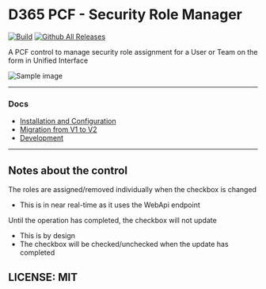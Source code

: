 # D365 PCF - Security Role Manager

[![Build](https://github.com/cathalnoonan/d365-pcf-securityrolemanager/actions/workflows/BUILD.yml/badge.svg)](https://github.com/cathalnoonan/d365-pcf-securityrolemanager/actions/workflows/BUILD.yml)
[![Github All Releases](https://img.shields.io/github/downloads/cathalnoonan/d365-pcf-securityrolemanager/total.svg)]()

A PCF control to manage security role assignment for a User or Team on the form in Unified Interface

![Sample image](./docs/res/sample.gif)

---

### Docs
- [Installation and Configuration](docs/installation-and-configuration.md)
- [Migration from V1 to V2](docs/migration-v1-v2.md)
- [Development](docs/development.md)

---

## Notes about the control

The roles are assigned/removed individually when the checkbox is changed
- This is in near real-time as it uses the WebApi endpoint

Until the operation has completed, the checkbox will not update
- This is by design
- The checkbox will be checked/unchecked when the update has completed


## LICENSE: MIT
